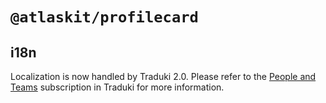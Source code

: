 # `@atlaskit/profilecard`

## i18n

Localization is now handled by Traduki 2.0. Please refer to the
[People and Teams](https://go.atlassian.com/traduki-people-and-teams) subscription in Traduki for
more information.
